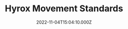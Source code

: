 ---
title: Hyrox Movement Standards
date: 2022-11-04T15:04:10.000Z
description: Articles on Hyrox movement standards
---